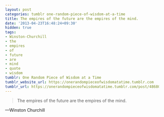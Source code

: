 ```yaml
---
layout: post
categories: tumblr one-random-piece-of-wisdom-at-a-time
title: The empires of the future are the empires of the mind.
date: '2013-04-23T16:48:24+09:30'
hidden: true
tags:
- Winston-Churchill
- the
- empires
- of
- future
- are
- mind
- quote
- wisdom
tumblr: One Random Piece of Wisdom at a Time
tumblr_website_url: https://onerandompieceofwisdomatatime.tumblr.com
tumblr_url: https://onerandompieceofwisdomatatime.tumblr.com/post/48680461364/the-empires-of-the-future-are-the-empires-of-the
---
```

> The empires of the future are the empires of the mind.

—Winston Churchill
